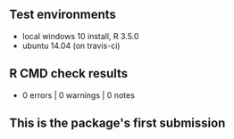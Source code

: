 ## Test environments
* local windows 10 install, R 3.5.0
* ubuntu 14.04 (on travis-ci)

## R CMD check results
* 0 errors | 0 warnings | 0 notes

## This is the package's first submission

